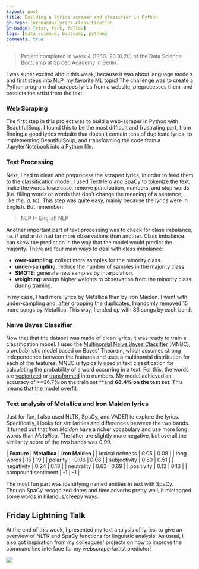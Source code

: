 ```yaml
---
layout: post
title: Building a lyrics scraper and classifier in Python
gh-repo: lorenanda/lyrics-classification
gh-badge: [star, fork, follow]
tags: [data science, bootcamp, python]
comments: true
---
```


>Project completed in week 4 (19.10.-23.10.20) of the Data Science Bootcamp at Spiced Academy in Berlin.

I was super excited about this week, because it was about language models and first steps into NLP, my favorite ML topic! The challenge was to create a Python program that scrapes lyrics from a website, preprocesses them, and predicts the artist from the text.

### Web Scraping

The first step in this project was to build a web-scraper in Python with BeautifulSoup. I found this to be the most difficult and frustrating part, from finding a good lyrics website that doesn't contain tens of duplicate lyrics, to implementing BeautifulSoup, and transforming the code from a JupyterNotebook into a Python file.

### Text Processing

Next, I had to clean and preprocess the scraped lyrics, in order to feed them to the classification model. I used TextHero and SpaCy to tokenize the text, make the words lowercase, remove punctuation, numbers, and stop words (i.e. filling words or words that don't change the meaning of a sentence, like *the, a, to*). This step was quite easy, mainly because the lyrics were in English. But remember:

> NLP != English NLP

Another important part of text processing was to check for class imbalance, i.e. if and artist had far more observations than another. Class imbalance can skew the prediction in the way that the model would predict the majority. There are four main ways to deal with class imbalance:

-   **over-sampling**: collect more samples for the minority class.
-   **under-sampling**: reduce the number of samples in the majority class.
-   **SMOTE**: generate new samples by interpolation.
-   **weighting**: assign higher weights to observation from the minority class during training.

In my case, I had more lyrics by Metallica than by Iron Maiden. I went with under-sampling and, after dropping the duplicates, I randomly removed 15 more songs by Metallica. This way, I ended up with 86 songs by each band.

### Naive Bayes Classifier

Now that that the dataset was made of clean lyrics, it was ready to train a classification model. I used the [Multinomial Naive Bayes Classifier](https://scikit-learn.org/stable/modules/naive_bayes.html#multinomial-naive-bayes) (MNBC), a probabilistic model based on Bayes' Theorem, which assumes strong independence between the features and uses a multinomial distribution for each of the features. MNBC is typically used in text classification for calculating the probability of a word occurring in a text. For this, the words are [vectorized](https://scikit-learn.org/stable/modules/generated/sklearn.feature_extraction.text.CountVectorizer.html#sklearn.feature_extraction.text.CountVectorizer) or [transformed](https://scikit-learn.org/stable/modules/generated/sklearn.feature_extraction.text.TfidfTransformer.html) into numbers. My model achieved an accuracy of **96.7% on the train set **and **68.4% on the test set**. This means that the model overfit.

### Text analysis of Metallica and Iron Maiden lyrics

Just for fun, I also used NLTK, SpaCy, and VADER to explore the lyrics. Specifically, I looks for similarities and differences between the two bands. It turned out that *Iron Maiden* have a richer vocabulary and use more long words than *Metallica*. The latter are slightly more negative, but overall the similarity score of the two bands was 0.99.

| **Feature** | **Metallica** | **Iron Maiden** |
| lexical richness | 0.05 | 0.08 |
| long words | 15 | 19 |
| polarity | -0.06 | 0.08 |
| subjectivity | 0.50 | 0.51 |
| negativity | 0.24 | 0.18 |
| neutrality | 0.63 | 0.69 |
| positivity | 0.13 | 0.13 |
| compound sentiment | -1 | -1 |

The most fun part was identifying named entities in text with SpaCy. Though SpaCy recognized dates and time adverbs pretty well, it mistagged some words in hilarious/creepy ways.

## Friday Lightning Talk

At the end of this week, I presented my text analysis of lyrics, to give an overview of NLTK and SpaCy functions for linguistic analysis. As usual, I also got inspiration from my colleagues' projects on how to improve the command line interface for my webscraper/artist predictor!

[![](https://lorenaciutacu.files.wordpress.com/2020/10/ironmaiden_wordcould.png?w=369)](https://lorenaciutacu.files.wordpress.com/2020/10/ironmaiden_wordcould.png)